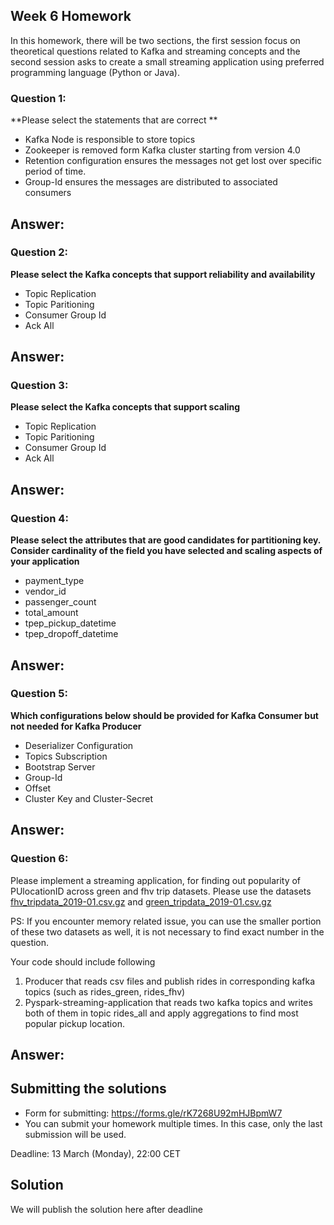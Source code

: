 ## Week 6 Homework 

In this homework, there will be two sections, the first session focus on theoretical questions related to Kafka 
and streaming concepts and the second session asks to create a small streaming application using preferred 
programming language (Python or Java).

### Question 1: 

**Please select the statements that are correct **
- Kafka Node is responsible to store topics
- Zookeeper is removed form Kafka cluster starting from version 4.0
- Retention configuration ensures the messages not get lost over specific period of time.
- Group-Id ensures the messages are distributed to associated consumers

Answer:
- 

### Question 2: 

**Please select the Kafka concepts that support reliability and availability**

- Topic Replication
- Topic Paritioning
- Consumer Group Id
- Ack All

Answer:
- 

### Question 3: 

**Please select the Kafka concepts that support scaling**  

- Topic Replication
- Topic Paritioning
- Consumer Group Id
- Ack All

Answer:
- 

### Question 4: 

**Please select the attributes that are good candidates for partitioning key. 
Consider cardinality of the field you have selected and scaling aspects of your application**  

- payment_type
- vendor_id
- passenger_count
- total_amount
- tpep_pickup_datetime
- tpep_dropoff_datetime

Answer:
- 

### Question 5: 

**Which configurations below should be provided for Kafka Consumer but not needed for Kafka Producer**

- Deserializer Configuration
- Topics Subscription
- Bootstrap Server
- Group-Id
- Offset
- Cluster Key and Cluster-Secret

Answer:
- 

### Question 6:

Please implement a streaming application, for finding out popularity of PUlocationID across green and fhv trip datasets.
Please use the datasets [fhv_tripdata_2019-01.csv.gz](https://github.com/DataTalksClub/nyc-tlc-data/releases/tag/fhv) 
and [green_tripdata_2019-01.csv.gz](https://github.com/DataTalksClub/nyc-tlc-data/releases/tag/green)

PS: If you encounter memory related issue, you can use the smaller portion of these two datasets as well, 
it is not necessary to find exact number in the  question.

Your code should include following
1. Producer that reads csv files and publish rides in corresponding kafka topics (such as rides_green, rides_fhv)
2. Pyspark-streaming-application that reads two kafka topics
   and writes both of them in topic rides_all and apply aggregations to find most popular pickup location.

Answer:
- 

## Submitting the solutions

* Form for submitting: https://forms.gle/rK7268U92mHJBpmW7
* You can submit your homework multiple times. In this case, only the last submission will be used. 

Deadline: 13 March (Monday), 22:00 CET


## Solution

We will publish the solution here after deadline
